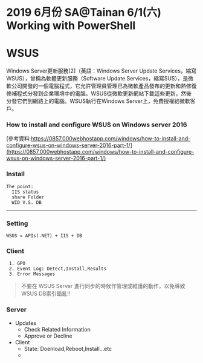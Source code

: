 # 2019 6月份 SA@Tainan 6/1(六) Working with PowerShell
# WSUS
Windows Server更新服務[2]（英語：Windows Server Update Services，縮寫WSUS），曾稱為軟體更新服務（Software Update Services，縮寫SUS），是微軟公司開發的一個電腦程式，它允許管理員管理已為微軟產品發布的更新和熱修復修補程式分發到企業環境中的電腦。WSUS從微軟更新網站下載這些更新，然後分發它們到網路上的電腦。WSUS執行在Windows Server上，免費授權給微軟客戶。

### How to install and configure WSUS on Windows server 2016
[參考資料:https://0857.000webhostapp.com/windows/how-to-install-and-configure-wsus-on-windows-server-2016-part-1/](https://0857.000webhostapp.com/windows/how-to-install-and-configure-wsus-on-windows-server-2016-part-1/)

### Install
```
The point:
  IIS status
  share Folder
  WID V.S. DB
```
---
### Setting
```
WSUS = APIs(.NET) + IIS + DB
```
### Client
```
 1. GPO
 2. Event Log: Detect,Install,Results
 3. Error Messages
```

> 不要在 WSUS Server 進行同步的時候作管理或維護的動作，以免導致WSUS DB索引錯亂!!

### Server
- Updates
  * Check Related Information
  * Approve or Decline
- Client
  * State: Doenload,Reboot,Install...etc
  * 
